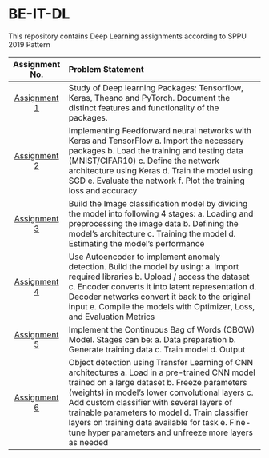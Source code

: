 # BE-IT-DL

This repository contains Deep Learning assignments according to SPPU 2019 Pattern

| Assignment No. | Problem Statement  |
| :--------------:  | :-------------- |
|[Assignment 1](DL_A1_43217.ipynb)|Study of Deep learning Packages: Tensorflow, Keras, Theano and PyTorch. Document the distinct features and functionality of the packages.| 
|[Assignment 2](DL_A2_43217.ipynb)|Implementing Feedforward neural networks with Keras and TensorFlow a. Import the necessary packages b. Load the training and testing data (MNIST/CIFAR10) c. Define the network architecture using Keras d. Train the model using SGD e. Evaluate the network f. Plot the training loss and accuracy|
|[Assignment 3](DL_A3_43217.ipynb)|Build the Image classification model by dividing the model into following 4 stages: a. Loading and preprocessing the image data b. Defining the model’s architecture c. Training the model d. Estimating the model’s performance |
|[Assignment 4](DL_A4_43217.ipynb)|Use Autoencoder to implement anomaly detection. Build the model by using: a. Import required libraries b. Upload / access the dataset c. Encoder converts it into latent representation d. Decoder networks convert it back to the original input e. Compile the models with Optimizer, Loss, and Evaluation Metrics|
|[Assignment 5](DL_A5_43217.ipynb)|Implement the Continuous Bag of Words (CBOW) Model. Stages can be: a. Data preparation b. Generate training data c. Train model d. Output|
|[Assignment 6](DL_A6_43217.ipynb)|Object detection using Transfer Learning of CNN architectures a. Load in a pre-trained CNN model trained on a large dataset b. Freeze parameters (weights) in model’s lower convolutional layers c. Add custom classifier with several layers of trainable parameters to model d. Train classifier layers on training data available for task e. Fine-tune hyper parameters and unfreeze more layers as needed|
